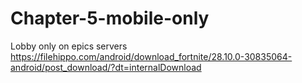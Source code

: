 # Chapter-5-mobile-only
Lobby only on epics servers 
https://filehippo.com/android/download_fortnite/28.10.0-30835064-android/post_download/?dt=internalDownload
